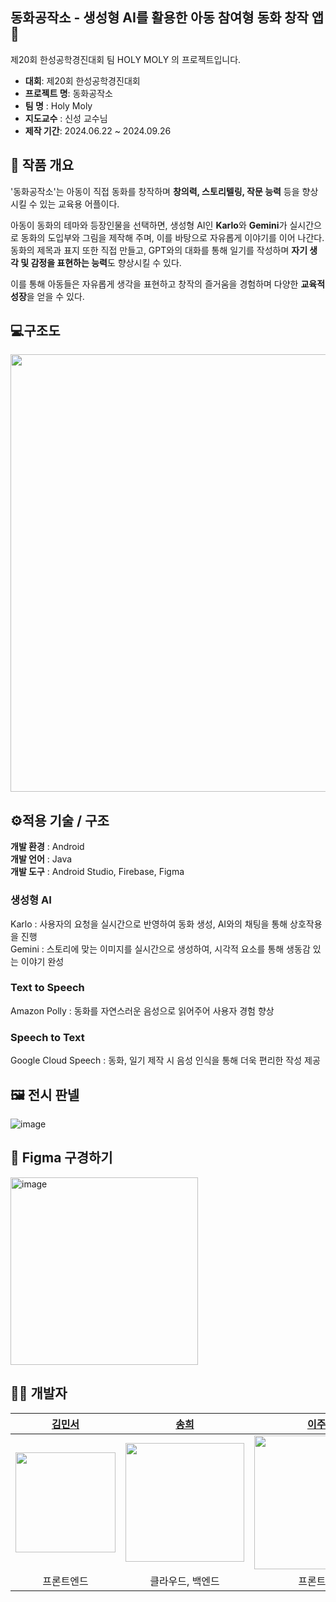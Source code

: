 ## 동화공작소 - 생성형 AI를 활용한 아동 참여형 동화 창작 앱 🌈
제20회 한성공학경진대회 팀 HOLY MOLY 의  프로젝트입니다. <br>
- **대회**: 제20회 한성공학경진대회
- **프로젝트 명**: 동화공작소
- **팀 명** : Holy Moly
- **지도교수** :  신성 교수님
- **제작 기간**: 2024.06.22 ~ 2024.09.26

## 🙌 작품 개요
  '동화공작소'는 아동이 직접 동화를 창작하며 **창의력, 스토리텔링, 작문 능력** 등을 향상시킬 수 있는 교육용 어플이다.

  아동이 동화의 테마와 등장인물을 선택하면, 생성형 AI인 **Karlo**와 **Gemini**가 실시간으로 동화의 도입부와 그림을 제작해 주며, 이를 바탕으로 자유롭게 이야기를 이어 나간다. 동화의 제목과 표지 또한 직접 만들고, GPT와의 대화를 통해 일기를 작성하며 **자기 생각 및 감정을 표현하는 능력**도 향상시킬 수 있다.

  이를 통해 아동들은 자유롭게 생각을 표현하고 창작의 즐거움을 경험하며 다양한 **교육적 성장**을 얻을 수 있다. 
## 💻구조도
<img src="https://github.com/user-attachments/assets/6c30f466-d4fb-4ae4-a457-129202aeedc8" width="700" />

## ⚙️적용 기술 / 구조
**개발 환경** : Android
<br>
**개발 언어** : Java
<br>
**개발 도구** : Android Studio, Firebase, Figma

### 생성형 AI 
Karlo : 사용자의 요청을 실시간으로 반영하여 동화 생성, AI와의 채팅을 통해 상호작용을 진행
<br>
Gemini : 스토리에 맞는 이미지를 실시간으로 생성하여, 시각적 요소를 통해 생동감 있는 이야기 완성

### Text to Speech
Amazon Polly : 동화를 자연스러운 음성으로 읽어주어 사용자 경험 향상

### Speech to Text
Google Cloud Speech : 동화, 일기 제작 시 음성 인식을 통해 더욱 편리한 작성 제공


## 🖼️ 전시 판넬
![image](https://github.com/user-attachments/assets/c63032d4-eabf-4de8-ae3b-8f901d7fa120)

## 🎨 Figma 구경하기
<a href="https://www.figma.com/design/4Koc32K9nLXDxRoosE0UXA/Untitled?node-id=0-1&t=z8qKo2yH3CFQMyam-1" target="_blank">
    <img src="https://github.com/user-attachments/assets/a609ee0b-f966-4969-b358-eb08f1b3cc15" alt="image" style="width: 300px"/>
</a>


## 👩‍💻 개발자


| [김민서](https://github.com/sunmay12)| [송희](https://github.com/felizsong) | [이주현](https://github.com/hana03030) | [주지혜](https://github.com/ZUZ1H3) |
| ------------ | ------------- | ------------- | ------------- |
| <img src="https://github.com/user-attachments/assets/8c7339a3-7584-4b1e-bc21-2057ce3dce6f" width="160" /> |<img src="https://github.com/user-attachments/assets/e444b6bb-e99a-4b23-b7c0-970ec46ac3b0" width="190" />|<img src="https://github.com/user-attachments/assets/c67c309c-d070-48d0-b814-d45cd01ab4a5" width="214" />|<img src="https://github.com/user-attachments/assets/076aeab4-5b50-4bd8-8bb8-215aaba82ffd" width="180" />
| <div align="center">프론트엔드</div> | <div align="center">클라우드, 백엔드</div> | <div align="center">프론트엔드</div> | <div align="center">AI, 백엔드</div> |



